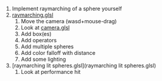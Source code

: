 1. Implement raymarching of a sphere yourself
1. [raymarching.glsl](raymarching.glsl)
	1. Move the camera (wasd+mouse-drag)
	1. Look at [camera.glsl](libs/camera.glsl)
	1. Add box(es)
	1. Add operators
	1. Add multiple spheres
	1. Add color falloff with distance
	1. Add some lighting
1. [raymarching lit spheres.glsl](raymarching lit spheres.glsl)
	1. Look at performance hit
	
